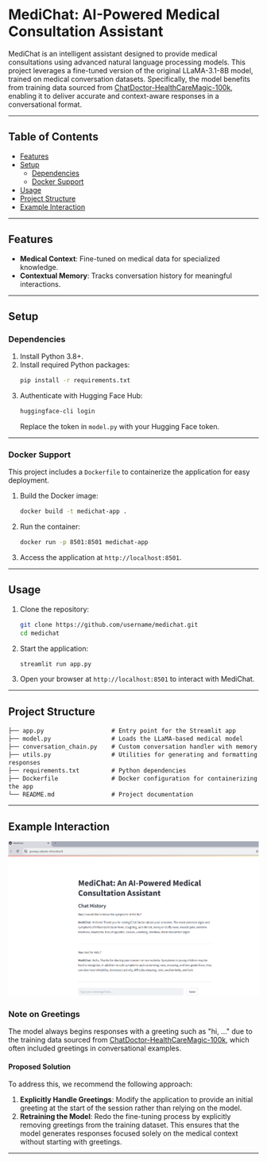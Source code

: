 # MediChat: AI-Powered Medical Consultation Assistant

MediChat is an intelligent assistant designed to provide medical consultations using advanced natural language processing models. This project leverages a fine-tuned version of the original LLaMA-3.1-8B model, trained on medical conversation datasets. Specifically, the model benefits from training data sourced from [ChatDoctor-HealthCareMagic-100k](https://huggingface.co/datasets/lavita/ChatDoctor-HealthCareMagic-100k), enabling it to deliver accurate and context-aware responses in a conversational format.

---

## Table of Contents

- [Features](#features)
- [Setup](#setup)
  - [Dependencies](#dependencies)
  - [Docker Support](#docker-support)
- [Usage](#usage)
- [Project Structure](#project-structure)
- [Example Interaction](#example-interaction)
---

## Features

- **Medical Context**: Fine-tuned on medical data for specialized knowledge.
- **Contextual Memory**: Tracks conversation history for meaningful interactions.
---

## Setup

### Dependencies

1. Install Python 3.8+.
2. Install required Python packages:
   ```bash
   pip install -r requirements.txt
   ```
3. Authenticate with Hugging Face Hub:
   ```bash
   huggingface-cli login
   ```
   Replace the token in `model.py` with your Hugging Face token.

---

### Docker Support

This project includes a `Dockerfile` to containerize the application for easy deployment.

1. Build the Docker image:
   ```bash
   docker build -t medichat-app .
   ```
2. Run the container:
   ```bash
   docker run -p 8501:8501 medichat-app
   ```
3. Access the application at `http://localhost:8501`.

---

## Usage

1. Clone the repository:
   ```bash
   git clone https://github.com/username/medichat.git
   cd medichat
   ```
2. Start the application:
   ```bash
   streamlit run app.py
   ```
3. Open your browser at `http://localhost:8501` to interact with MediChat.

---

## Project Structure

```plaintext
├── app.py                   # Entry point for the Streamlit app
├── model.py                 # Loads the LLaMA-based medical model
├── conversation_chain.py    # Custom conversation handler with memory
├── utils.py                 # Utilities for generating and formatting responses
├── requirements.txt         # Python dependencies
├── Dockerfile               # Docker configuration for containerizing the app
└── README.md                # Project documentation
```

---

## Example Interaction

![MediChat Interface Example](medical_project_interface_2.png)


### Note on Greetings

The model always begins responses with a greeting such as "hi, ..." due to the training data sourced from [ChatDoctor-HealthCareMagic-100k](https://huggingface.co/datasets/lavita/ChatDoctor-HealthCareMagic-100k), which often included greetings in conversational examples. 

#### Proposed Solution

To address this, we recommend the following approach:
1. **Explicitly Handle Greetings**: Modify the application to provide an initial greeting at the start of the session rather than relying on the model.
2. **Retraining the Model**: Redo the fine-tuning process by explicitly removing greetings from the training dataset. This ensures that the model generates responses focused solely on the medical context without starting with greetings.

---

